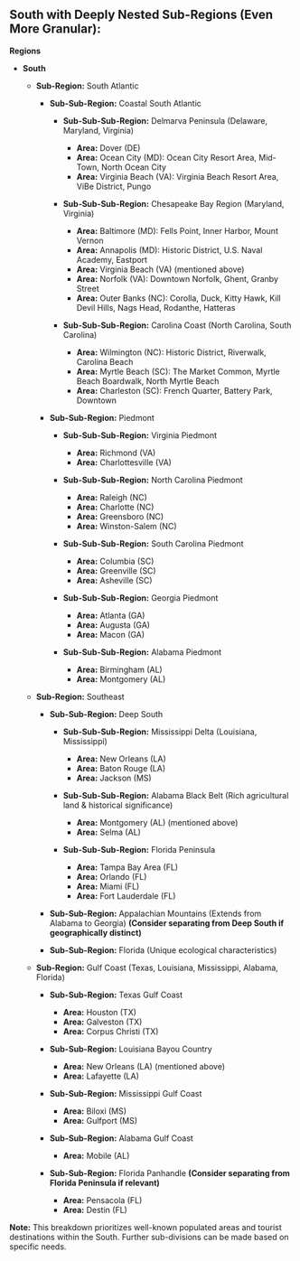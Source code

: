 ## South with Deeply Nested Sub-Regions (Even More Granular):

**Regions**

- **South**

  - **Sub-Region:** South Atlantic

    - **Sub-Sub-Region:** Coastal South Atlantic

      - **Sub-Sub-Sub-Region:** Delmarva Peninsula (Delaware, Maryland, Virginia)

        - **Area:** Dover (DE)
        - **Area:** Ocean City (MD): Ocean City Resort Area, Mid-Town, North Ocean City
        - **Area:** Virginia Beach (VA): Virginia Beach Resort Area, ViBe District, Pungo

      - **Sub-Sub-Sub-Region:** Chesapeake Bay Region (Maryland, Virginia)

        - **Area:** Baltimore (MD): Fells Point, Inner Harbor, Mount Vernon
        - **Area:** Annapolis (MD): Historic District, U.S. Naval Academy, Eastport
        - **Area:** Virginia Beach (VA) (mentioned above)
        - **Area:** Norfolk (VA): Downtown Norfolk, Ghent, Granby Street
        - **Area:** Outer Banks (NC): Corolla, Duck, Kitty Hawk, Kill Devil Hills, Nags Head, Rodanthe, Hatteras

      - **Sub-Sub-Sub-Region:** Carolina Coast (North Carolina, South Carolina)

        - **Area:** Wilmington (NC): Historic District, Riverwalk, Carolina Beach
        - **Area:** Myrtle Beach (SC): The Market Common, Myrtle Beach Boardwalk, North Myrtle Beach
        - **Area:** Charleston (SC): French Quarter, Battery Park, Downtown

    - **Sub-Sub-Region:** Piedmont

      - **Sub-Sub-Sub-Region:** Virginia Piedmont

        - **Area:** Richmond (VA)
        - **Area:** Charlottesville (VA)

      - **Sub-Sub-Sub-Region:** North Carolina Piedmont

        - **Area:** Raleigh (NC)
        - **Area:** Charlotte (NC)
        - **Area:** Greensboro (NC)
        - **Area:** Winston-Salem (NC)

      - **Sub-Sub-Sub-Region:** South Carolina Piedmont

        - **Area:** Columbia (SC)
        - **Area:** Greenville (SC)
        - **Area:** Asheville (SC)

      - **Sub-Sub-Sub-Region:** Georgia Piedmont

        - **Area:** Atlanta (GA)
        - **Area:** Augusta (GA)
        - **Area:** Macon (GA)

      - **Sub-Sub-Sub-Region:** Alabama Piedmont

        - **Area:** Birmingham (AL)
        - **Area:** Montgomery (AL)

  - **Sub-Region:** Southeast

    - **Sub-Sub-Region:** Deep South

      - **Sub-Sub-Sub-Region:** Mississippi Delta (Louisiana, Mississippi)

        - **Area:** New Orleans (LA)
        - **Area:** Baton Rouge (LA)
        - **Area:** Jackson (MS)

      - **Sub-Sub-Sub-Region:** Alabama Black Belt (Rich agricultural land & historical significance)

        - **Area:** Montgomery (AL) (mentioned above)
        - **Area:** Selma (AL)

      - **Sub-Sub-Sub-Region:** Florida Peninsula

        - **Area:** Tampa Bay Area (FL)
        - **Area:** Orlando (FL)
        - **Area:** Miami (FL)
        - **Area:** Fort Lauderdale (FL)

    - **Sub-Sub-Region:** Appalachian Mountains (Extends from Alabama to Georgia) **(Consider separating from Deep South if geographically distinct)**

    - **Sub-Sub-Region:** Florida (Unique ecological characteristics)

  - **Sub-Region:** Gulf Coast (Texas, Louisiana, Mississippi, Alabama, Florida)

    - **Sub-Sub-Region:** Texas Gulf Coast

      - **Area:** Houston (TX)
      - **Area:** Galveston (TX)
      - **Area:** Corpus Christi (TX)

    - **Sub-Sub-Region:** Louisiana Bayou Country

      - **Area:** New Orleans (LA) (mentioned above)
      - **Area:** Lafayette (LA)

    - **Sub-Sub-Region:** Mississippi Gulf Coast

      - **Area:** Biloxi (MS)
      - **Area:** Gulfport (MS)

    - **Sub-Sub-Region:** Alabama Gulf Coast

      - **Area:** Mobile (AL)

    - **Sub-Sub-Region:** Florida Panhandle **(Consider separating from Florida Peninsula if relevant)**

      - **Area:** Pensacola (FL)
      - **Area:** Destin (FL)

**Note:** This breakdown prioritizes well-known populated areas and tourist destinations within the South. Further sub-divisions can be made based on specific needs.
